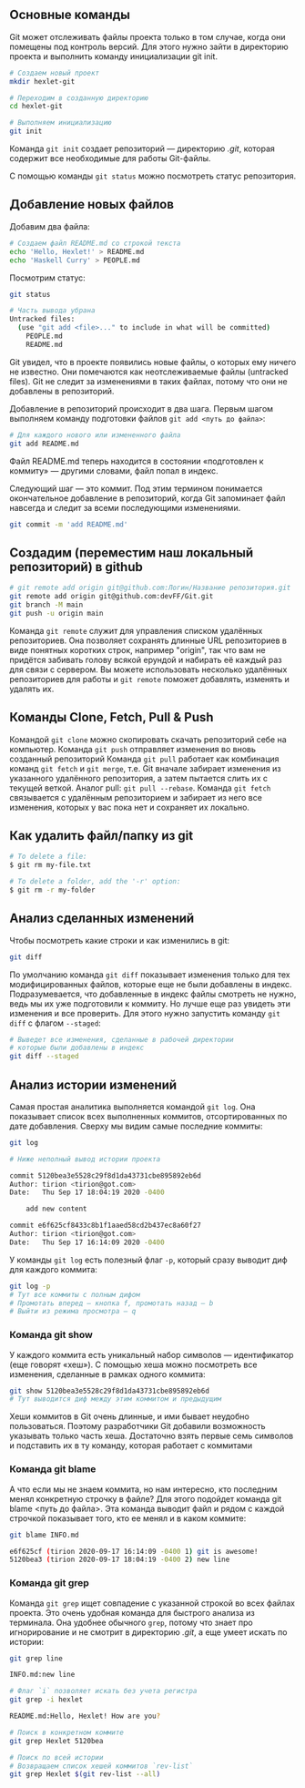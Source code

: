 ## Основные команды
Git может отслеживать файлы проекта только в том случае, когда они помещены под контроль версий. Для этого нужно зайти в директорию проекта и выполнить команду инициализации git init.
```bash
# Создаем новый проект
mkdir hexlet-git

# Переходим в созданную директорию
cd hexlet-git

# Выполняем инициализацию
git init
```

Команда ```git init``` создает репозиторий — директорию *.git*, которая содержит все необходимые для работы Git-файлы.

С помощью команды ```git status``` можно посмотреть статус репозитория.

## Добавление новых файлов
Добавим два файла:
```bash
# Создаем файл README.md со строкой текста
echo 'Hello, Hexlet!' > README.md
echo 'Haskell Curry' > PEOPLE.md
```
Посмотрим статус:
```bash
git status

# Часть вывода убрана
Untracked files:
  (use "git add <file>..." to include in what will be committed)
    PEOPLE.md
    README.md
```
Git увидел, что в проекте появились новые файлы, о которых ему ничего не известно. Они помечаются как неотслеживаемые файлы (untracked files). Git не следит за изменениями в таких файлах, потому что они не добавлены в репозиторий.

Добавление в репозиторий происходит в два шага. Первым шагом выполняем команду подготовки файлов ```git add <путь до файла>```:
```bash
# Для каждого нового или измененного файла
git add README.md
```
Файл README.md теперь находится в состоянии «подготовлен к коммиту» — другими словами, файл попал в индекс.

Следующий шаг — это коммит. Под этим термином понимается окончательное добавление в репозиторий, когда Git запоминает файл навсегда и следит за всеми последующими изменениями.
```bash
git commit -m 'add README.md'
```

## Создадим (переместим наш локальный репозиторий) в github

```bash
# git remote add origin git@github.com:Логин/Название репозитория.git
git remote add origin git@github.com:devFF/Git.git
git branch -M main
git push -u origin main
```
Команда ```git remote``` служит для управления списком удалённых репозиториев. Она позволяет сохранять длинные URL репозиториев в виде понятных коротких строк, например "origin", так что вам не придётся забивать голову всякой ерундой и набирать её каждый раз для связи с сервером. Вы можете использовать несколько удалённых репозиториев для работы и ```git remote``` поможет добавлять, изменять и удалять их.

## Команды Clone, Fetch, Pull & Push
Командой ```git clone``` можно скопировать скачать репозиторий себе на компьютер.
Команда ```git push``` отправляет изменения во вновь созданный репозиторий
Команда ```git pull``` работает как комбинация команд ```git fetch``` и ```git merge```, т.е. Git вначале забирает изменения из указанного удалённого репозитория, а затем пытается слить их с текущей веткой.
Аналог pull: ```git pull --rebase```.
Команда ```git fetch``` связывается с удалённым репозиторием и забирает из него все изменения, которых у вас пока нет и сохраняет их локально.

## Как удалить файл/папку из git
```bash
# To delete a file:
$ git rm my-file.txt

# To delete a folder, add the '-r' option:
$ git rm -r my-folder
```

## Анализ сделанных изменений
Чтобы посмотреть какие строки и как изменились в git:
```bash
git diff
```
По умолчанию команда ```git diff``` показывает изменения только для тех модифицированных файлов, которые еще не были добавлены в индекс. Подразумевается, что добавленные в индекс файлы смотреть не нужно, ведь мы их уже подготовили к коммиту. Но лучше еще раз увидеть эти изменения и все проверить. Для этого нужно запустить команду ```git diff``` с флагом ```--staged```:
```bash
# Выведет все изменения, сделанные в рабочей директории
# которые были добавлены в индекс
git diff --staged
```

## Анализ истории изменений
Самая простая аналитика выполняется командой ```git log```. Она показывает список всех выполненных коммитов, отсортированных по дате добавления. Сверху мы видим самые последние коммиты:
```bash
git log

# Ниже неполный вывод истории проекта

commit 5120bea3e5528c29f8d1da43731cbe895892eb6d
Author: tirion <tirion@got.com>
Date:   Thu Sep 17 18:04:19 2020 -0400

    add new content

commit e6f625cf8433c8b1f1aaed58cd2b437ec8a60f27
Author: tirion <tirion@got.com>
Date:   Thu Sep 17 16:14:09 2020 -0400
```
У команды ```git log``` есть полезный флаг ```-p```, который сразу выводит диф для каждого коммита:
```bash
git log -p
# Тут все коммиты с полным дифом
# Промотать вперед — кнопка f, промотать назад — b
# Выйти из режима просмотра — q
```

### Команда git show
У каждого коммита есть уникальный набор символов — идентификатор (еще говорят «хеш»). С помощью хеша можно посмотреть все изменения, сделанные в рамках одного коммита:
```bash
git show 5120bea3e5528c29f8d1da43731cbe895892eb6d
# Тут выводится диф между этим коммитом и предыдущим
```
Хеши коммитов в Git очень длинные, и ими бывает неудобно пользоваться. Поэтому разработчики Git добавили возможность указывать только часть хеша. Достаточно взять первые семь символов и подставить их в ту команду, которая работает с коммитами

### Команда git blame
А что если мы не знаем коммита, но нам интересно, кто последним менял конкретную строчку в файле? Для этого подойдет команда git blame <путь до файла>. Эта команда выводит файл и рядом с каждой строчкой показывает того, кто ее менял и в каком коммите:
```bash
git blame INFO.md

e6f625cf (tirion 2020-09-17 16:14:09 -0400 1) git is awesome!
5120bea3 (tirion 2020-09-17 18:04:19 -0400 2) new line
```

### Команда git grep
Команда ```git grep``` ищет совпадение с указанной строкой во всех файлах проекта. Это очень удобная команда для быстрого анализа из терминала. Она удобнее обычного ```grep```, потому что знает про игнорирование и не смотрит в директорию *.git*, а еще умеет искать по истории:
```bash
git grep line

INFO.md:new line

# Флаг `i` позволяет искать без учета регистра
git grep -i hexlet

README.md:Hello, Hexlet! How are you?

# Поиск в конкретном коммите
git grep Hexlet 5120bea

# Поиск по всей истории
# Возвращаем список хешей коммитов `rev-list`
git grep Hexlet $(git rev-list --all)
```



